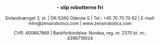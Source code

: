 <div align="center">
  <h3> - slip robotterne fri </h3>
  <p style="margin-bottom: 0px !important;"> Sivlandvænget 3, st. | DK-5260 Odense S | Tel.: +45 70 70 70 62 | E-mail: mhn@zensirobotics.com | www.zensirobotics.com </p>
  <p> CVR: 400667868 | Bankforbindelse: Nordea, reg. nr. 2370 kt. nr.: 4396719024 </p>
</div>
